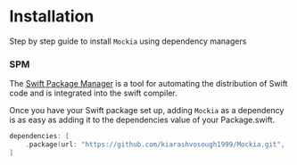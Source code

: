 # Installation

Step by step guide to install `Mockia` using dependency managers

### SPM

The [Swift Package Manager](https://www.swift.org/package-manager) is a tool for automating the distribution of Swift code and is integrated into the swift compiler.

Once you have your Swift package set up, adding `Mockia` as a dependency is as easy as adding it to the dependencies value of your Package.swift.

```swift
dependencies: [
    .package(url: "https://github.com/kiarashvosough1999/Mockia.git", .upToNextMajor(from: "0.0.1"))
]
```
